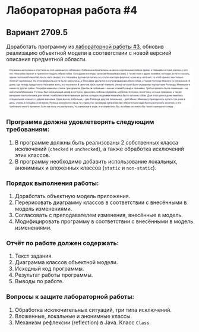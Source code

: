 # Лабораторная работа #4

## Вариант 2709.5

Доработать программу из [лабораторной работы #3](https://se.ifmo.ru/disciplines/programming#lab3), обновив реализацию объектной модели в соответствии с новой версией описания предметной области.

![Описание предметной области, по которой должна быть построена объектная модель:](./text.png)

### Программа должна удовлетворять следующим требованиям:

1. В программе должны быть реализованы 2 собственных класса исключений (`checked` и `unchecked`), а также обработка исключений этих классов.
2. В программу необходимо добавить использование локальных, анонимных и вложенных классов (`static` и `non-static`).

### Порядок выполнения работы:

1. Доработать объектную модель приложения.
2. Перерисовать диаграмму классов в соответствии с внесёнными в модель изменениями.
3. Согласовать с преподавателем изменения, внесённые в модель.
4. Модифицировать программу в соответствии с внесёнными в модель изменениями.

### Отчёт по работе должен содержать:
1. Текст задания.
2. Диаграмма классов объектной модели.
3. Исходный код программы.
4. Результат работы программы.
5. Выводы по работе.

### Вопросы к защите лабораторной работы:
1. Обработка исключительных ситуаций, три типа исключений.
2. Вложенные, локальные и анонимные классы.
3. Механизм рефлексии (reflection) в Java. Класс `Class`.
